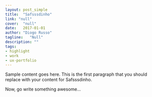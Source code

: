 ```yaml
---
layout: post_simple
title:  "Safsssdinho"
link: "null"
cover:  "null"
date:   2017-01-01
author: "Diogo Russo"
tagline:   "Null"
description: ""
tags:
- highlight
- work
- ux-portfolio
---
```

 
Sample content goes here. This is the first paragraph that you should replace with your content for Safsssdinho.
 
Now, go write something awesome...
